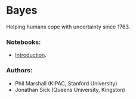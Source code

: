 # Bayes

Helping humans cope with uncertainty since 1763.

### Notebooks:

* [Introduction](http://nbviewer.ipython.org/github/drphilmarshall/bayes/blob/master/Introduction.ipynb).


### Authors:

* Phil Marshall (KIPAC, Stanford University)
* Jonathan Sick (Queens University, Kingston)

